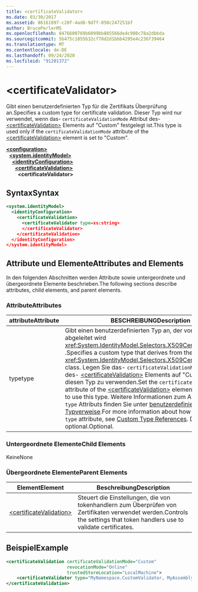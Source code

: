 ```yaml
---
title: <certificateValidator>
ms.date: 03/30/2017
ms.assetid: 86161897-c20f-4ad8-9d7f-050c247251bf
author: BrucePerlerMS
ms.openlocfilehash: 8476600769b6099bb885566de4c908c78a2dbbda
ms.sourcegitcommit: 5b475c1855b32cf78d2d1bbb4295e4c236f39464
ms.translationtype: MT
ms.contentlocale: de-DE
ms.lasthandoff: 09/24/2020
ms.locfileid: "91201372"
---
```

# \<certificateValidator>

<span data-ttu-id="61944-101">Gibt einen benutzerdefinierten Typ für die Zertifikats Überprüfung an.</span><span class="sxs-lookup"><span data-stu-id="61944-101">Specifies a custom type for certificate validation.</span></span> <span data-ttu-id="61944-102">Dieser Typ wird nur verwendet, wenn das- `certificateValidationMode` Attribut des- [\<certificateValidation>](certificatevalidation.md) Elements auf "Custom" festgelegt ist.</span><span class="sxs-lookup"><span data-stu-id="61944-102">This type is used only if the `certificateValidationMode` attribute of the [\<certificateValidation>](certificatevalidation.md) element is set to "Custom".</span></span>  
  
[**\<configuration>**](../configuration-element.md)\
&nbsp;&nbsp;[**\<system.identityModel>**](system-identitymodel.md)\
&nbsp;&nbsp;&nbsp;&nbsp;[**\<identityConfiguration>**](identityconfiguration.md)\
&nbsp;&nbsp;&nbsp;&nbsp;&nbsp;&nbsp;[**\<certificateValidation>**](certificatevalidation.md)\
&nbsp;&nbsp;&nbsp;&nbsp;&nbsp;&nbsp;&nbsp;&nbsp;**\<certificateValidator>**  
  
## <a name="syntax"></a><span data-ttu-id="61944-103">Syntax</span><span class="sxs-lookup"><span data-stu-id="61944-103">Syntax</span></span>  
  
```xml  
<system.identityModel>  
  <identityConfiguration>  
    <certificateValidation>  
      <certificateValidator type=xs:string>  
      </certificateValidator>  
    </certificateValidation>  
  </identityConfiguration>  
</system.identityModel>  
```  
  
## <a name="attributes-and-elements"></a><span data-ttu-id="61944-104">Attribute und Elemente</span><span class="sxs-lookup"><span data-stu-id="61944-104">Attributes and Elements</span></span>  

 <span data-ttu-id="61944-105">In den folgenden Abschnitten werden Attribute sowie untergeordnete und übergeordnete Elemente beschrieben.</span><span class="sxs-lookup"><span data-stu-id="61944-105">The following sections describe attributes, child elements, and parent elements.</span></span>  
  
### <a name="attributes"></a><span data-ttu-id="61944-106">Attribute</span><span class="sxs-lookup"><span data-stu-id="61944-106">Attributes</span></span>  
  
|<span data-ttu-id="61944-107">attribute</span><span class="sxs-lookup"><span data-stu-id="61944-107">Attribute</span></span>|<span data-ttu-id="61944-108">BESCHREIBUNG</span><span class="sxs-lookup"><span data-stu-id="61944-108">Description</span></span>|  
|---------------|-----------------|  
|<span data-ttu-id="61944-109">type</span><span class="sxs-lookup"><span data-stu-id="61944-109">type</span></span>|<span data-ttu-id="61944-110">Gibt einen benutzerdefinierten Typ an, der von der-Klasse abgeleitet wird <xref:System.IdentityModel.Selectors.X509CertificateValidator> .</span><span class="sxs-lookup"><span data-stu-id="61944-110">Specifies a custom type that derives from the <xref:System.IdentityModel.Selectors.X509CertificateValidator> class.</span></span> <span data-ttu-id="61944-111">Legen Sie das- `certificateValidationMode` Attribut des- [\<certificateValidation>](certificatevalidation.md) Elements auf "Custom" fest, um diesen Typ zu verwenden.</span><span class="sxs-lookup"><span data-stu-id="61944-111">Set the `certificateValidationMode` attribute of the [\<certificateValidation>](certificatevalidation.md) element to "Custom" to use this type.</span></span> <span data-ttu-id="61944-112">Weitere Informationen zum Angeben des- `type` Attributs finden Sie unter [benutzerdefinierte Typverweise](../windows-workflow-foundation/index.md).</span><span class="sxs-lookup"><span data-stu-id="61944-112">For more information about how to specify the `type` attribute, see [Custom Type References](../windows-workflow-foundation/index.md).</span></span> <span data-ttu-id="61944-113">Dies ist optional.</span><span class="sxs-lookup"><span data-stu-id="61944-113">Optional.</span></span>|  
  
### <a name="child-elements"></a><span data-ttu-id="61944-114">Untergeordnete Elemente</span><span class="sxs-lookup"><span data-stu-id="61944-114">Child Elements</span></span>  

 <span data-ttu-id="61944-115">Keine</span><span class="sxs-lookup"><span data-stu-id="61944-115">None</span></span>  
  
### <a name="parent-elements"></a><span data-ttu-id="61944-116">Übergeordnete Elemente</span><span class="sxs-lookup"><span data-stu-id="61944-116">Parent Elements</span></span>  
  
|<span data-ttu-id="61944-117">Element</span><span class="sxs-lookup"><span data-stu-id="61944-117">Element</span></span>|<span data-ttu-id="61944-118">Beschreibung</span><span class="sxs-lookup"><span data-stu-id="61944-118">Description</span></span>|  
|-------------|-----------------|  
|[\<certificateValidation>](certificatevalidation.md)|<span data-ttu-id="61944-119">Steuert die Einstellungen, die von tokenhandlern zum Überprüfen von Zertifikaten verwendet werden.</span><span class="sxs-lookup"><span data-stu-id="61944-119">Controls the settings that token handlers use to validate certificates.</span></span>|  
  
## <a name="example"></a><span data-ttu-id="61944-120">Beispiel</span><span class="sxs-lookup"><span data-stu-id="61944-120">Example</span></span>  
  
```xml  
<certificateValidation certificateValidationMode="Custom"  
                       revocationMode="Online"  
                       trustedStoreLocation="LocalMachine">  
    <certificateValidator type="MyNamespace.CustomValidator, MyAssembly" />
</certificateValidation>
```
